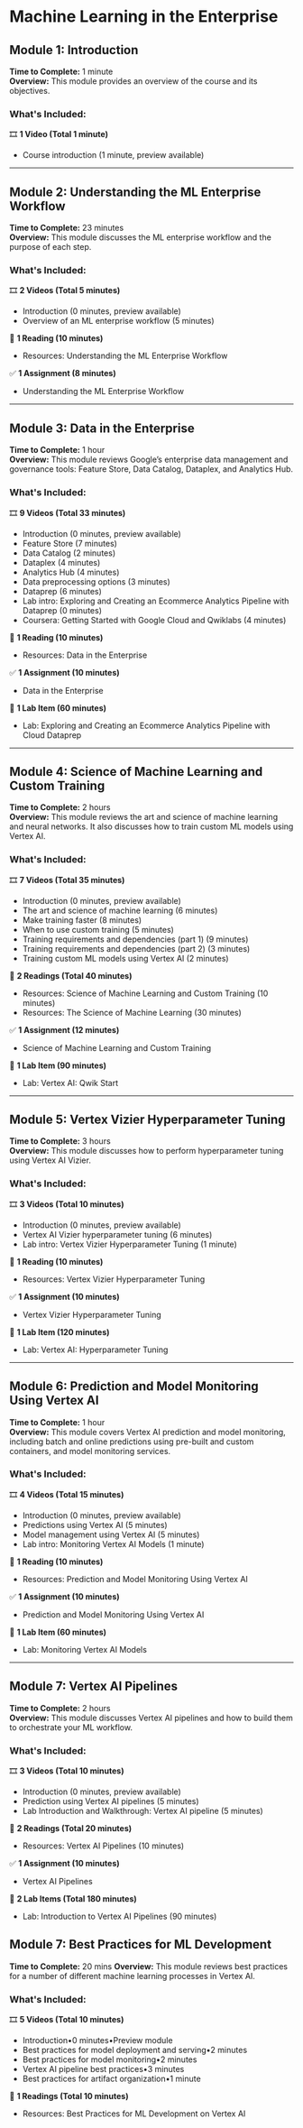 # Machine Learning in the Enterprise

## Module 1: Introduction  
**Time to Complete:** 1 minute  
**Overview:** This module provides an overview of the course and its objectives.  

### What's Included:  
🎞 **1 Video (Total 1 minute)**  
- Course introduction (1 minute, preview available)  

---

## Module 2: Understanding the ML Enterprise Workflow  
**Time to Complete:** 23 minutes  
**Overview:** This module discusses the ML enterprise workflow and the purpose of each step.  

### What's Included:  
🎞 **2 Videos (Total 5 minutes)**  
- Introduction (0 minutes, preview available)  
- Overview of an ML enterprise workflow (5 minutes)  

📖 **1 Reading (10 minutes)**  
- Resources: Understanding the ML Enterprise Workflow  

✅ **1 Assignment (8 minutes)**  
- Understanding the ML Enterprise Workflow  

---

## Module 3: Data in the Enterprise  
**Time to Complete:** 1 hour  
**Overview:** This module reviews Google’s enterprise data management and governance tools: Feature Store, Data Catalog, Dataplex, and Analytics Hub.  

### What's Included:  
🎞 **9 Videos (Total 33 minutes)**  
- Introduction (0 minutes, preview available)  
- Feature Store (7 minutes)  
- Data Catalog (2 minutes)  
- Dataplex (4 minutes)  
- Analytics Hub (4 minutes)  
- Data preprocessing options (3 minutes)  
- Dataprep (6 minutes)  
- Lab intro: Exploring and Creating an Ecommerce Analytics Pipeline with Dataprep (0 minutes)  
- Coursera: Getting Started with Google Cloud and Qwiklabs (4 minutes)  

📖 **1 Reading (10 minutes)**  
- Resources: Data in the Enterprise  

✅ **1 Assignment (10 minutes)**  
- Data in the Enterprise  

🔬 **1 Lab Item (60 minutes)**  
- Lab: Exploring and Creating an Ecommerce Analytics Pipeline with Cloud Dataprep  

---

## Module 4: Science of Machine Learning and Custom Training  
**Time to Complete:** 2 hours  
**Overview:** This module reviews the art and science of machine learning and neural networks. It also discusses how to train custom ML models using Vertex AI.  

### What's Included:  
🎞 **7 Videos (Total 35 minutes)**  
- Introduction (0 minutes, preview available)  
- The art and science of machine learning (6 minutes)  
- Make training faster (8 minutes)  
- When to use custom training (5 minutes)  
- Training requirements and dependencies (part 1) (9 minutes)  
- Training requirements and dependencies (part 2) (3 minutes)  
- Training custom ML models using Vertex AI (2 minutes)  

📖 **2 Readings (Total 40 minutes)**  
- Resources: Science of Machine Learning and Custom Training (10 minutes)  
- Resources: The Science of Machine Learning (30 minutes)  

✅ **1 Assignment (12 minutes)**  
- Science of Machine Learning and Custom Training  

🔬 **1 Lab Item (90 minutes)**  
- Lab: Vertex AI: Qwik Start  

---

## Module 5: Vertex Vizier Hyperparameter Tuning  
**Time to Complete:** 3 hours  
**Overview:** This module discusses how to perform hyperparameter tuning using Vertex AI Vizier.  

### What's Included:  
🎞 **3 Videos (Total 10 minutes)**  
- Introduction (0 minutes, preview available)  
- Vertex AI Vizier hyperparameter tuning (6 minutes)  
- Lab intro: Vertex Vizier Hyperparameter Tuning (1 minute)  

📖 **1 Reading (10 minutes)**  
- Resources: Vertex Vizier Hyperparameter Tuning  

✅ **1 Assignment (10 minutes)**  
- Vertex Vizier Hyperparameter Tuning  

🔬 **1 Lab Item (120 minutes)**  
- Lab: Vertex AI: Hyperparameter Tuning  

---

## Module 6: Prediction and Model Monitoring Using Vertex AI  
**Time to Complete:** 1 hour  
**Overview:** This module covers Vertex AI prediction and model monitoring, including batch and online predictions using pre-built and custom containers, and model monitoring services.  

### What's Included:  
🎞 **4 Videos (Total 15 minutes)**  
- Introduction (0 minutes, preview available)  
- Predictions using Vertex AI (5 minutes)  
- Model management using Vertex AI (5 minutes)  
- Lab intro: Monitoring Vertex AI Models (1 minute)  

📖 **1 Reading (10 minutes)**  
- Resources: Prediction and Model Monitoring Using Vertex AI  

✅ **1 Assignment (10 minutes)**  
- Prediction and Model Monitoring Using Vertex AI  

🔬 **1 Lab Item (60 minutes)**  
- Lab: Monitoring Vertex AI Models  

---

## Module 7: Vertex AI Pipelines  
**Time to Complete:** 2 hours  
**Overview:** This module discusses Vertex AI pipelines and how to build them to orchestrate your ML workflow.  

### What's Included:  
🎞 **3 Videos (Total 10 minutes)**  
- Introduction (0 minutes, preview available)  
- Prediction using Vertex AI pipelines (5 minutes)  
- Lab Introduction and Walkthrough: Vertex AI pipeline (5 minutes)  

📖 **2 Readings (Total 20 minutes)**  
- Resources: Vertex AI Pipelines (10 minutes)  

✅ **1 Assignment (10 minutes)**  
- Vertex AI Pipelines  

🔬 **2 Lab Items (Total 180 minutes)**  
- Lab: Introduction to Vertex AI Pipelines (90 minutes)  

## Module 7: Best Practices for ML Development
**Time to Complete:** 20 mins
**Overview:** This module reviews best practices for a number of different machine learning processes in Vertex AI.

### What's Included:  
🎞 **5 Videos (Total 10 minutes)**  
- Introduction•0 minutes•Preview module
- Best practices for model deployment and serving•2 minutes
- Best practices for model monitoring•2 minutes
- Vertex AI pipeline best practices•3 minutes
- Best practices for artifact organization•1 minute

📖 **1 Readings (Total 10 minutes)**  
- Resources: Best Practices for ML Development on Vertex AI
